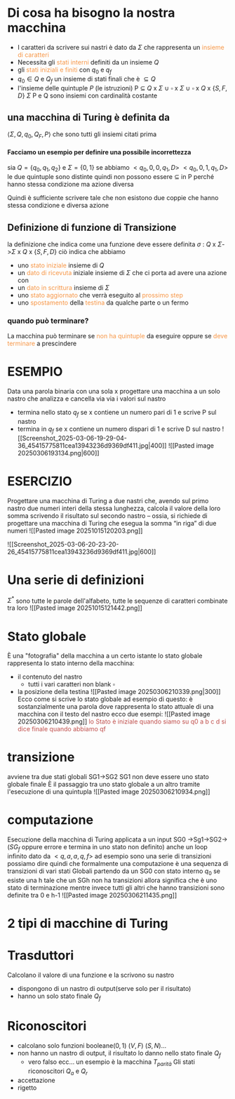 # Di cosa ha bisogno la nostra macchina
-  I caratteri da scrivere sui nastri è dato da $\Sigma$ che rappresenta un <font color="#f79646">insieme di caratteri</font>
- Necessita gli <font color="#f79646">stati interni</font> definiti da un insieme $Q$ 
- gli <font color="#f79646">stati iniziali e finiti</font> con $q_0$ e $q_f$
- $q_0 \in Q$ e $Q_f$  un insieme di stati finali che è $\subseteq Q$ 
- l'insieme delle quintuple $P$ (le istruzioni) P $\subseteq$  $Q$ x $\Sigma$ $\cup$ ${\square}$ x $\Sigma$ $\cup$ $\square$ x $Q$ x $\{S,F,D\}$
$\Sigma$ P e Q sono insiemi con cardinalità costante 
## una macchina di Turing è definita da
$⟨Σ,Q,q_0​,Q_F​,P⟩$  che sono tutti gli insiemi citati prima
#### Facciamo un esempio per definire una possibile incorrettezza
sia $Q=\{q_0,q_1,q_2\}$ e $\Sigma=\{0,1\}$
se abbiamo $<q_0,0,0,q_1,D>$ $<q_0,0,1,q_1,D>$
le due quintuple sono distinte quindi non possono essere $\subseteq$ in P
perché hanno stessa condizione ma azione diversa

Quindi è sufficiente scrivere tale che non esistono due coppie che hanno stessa condizione e diversa azione
## Definizione di funzione di Transizione
la definizione che indica come una funzione deve essere definita
$\sigma$ : $Q$ x $\Sigma$->$\Sigma$ x $Q$ x $\{S,F,D\}$
ciò indica che abbiamo
- uno <font color="#f79646">stato iniziale</font> insieme di $Q$
- un <font color="#f79646">dato di ricevuta</font> iniziale insieme di $\Sigma$
che ci porta ad avere una azione con
- un <font color="#f79646">dato in scrittura</font> insieme di $\Sigma$
- uno <font color="#f79646">stato aggiornato</font> che verrà eseguito al <font color="#f79646">prossimo step</font>
- uno <font color="#f79646">spostamento</font> della <font color="#f79646">testina</font> da qualche parte o un fermo

### quando può terminare?
La macchina può terminare se <font color="#f79646">non ha quintuple</font> da eseguire oppure se <font color="#f79646">deve terminare</font> a prescindere

# ESEMPIO
Data una parola binaria con una sola x progettare una macchina a un solo nastro che analizza e cancella via via i valori sul nastro
- termina nello stato $q_f$ se x contiene un numero pari di 1 e scrive P sul nastro
- termina in $q_f$ se x contiene un numero dispari di 1 e scrive D sul nastro
![[Screenshot_2025-03-06-19-29-04-36_45415775811cea13943236d9369df411.jpg|400]]
![[Pasted image 20250306193134.png|600]]
# ESERCIZIO
Progettare una macchina di Turing a due nastri che, avendo sul primo nastro due numeri interi della stessa lunghezza, calcola il valore della loro somma scrivendo il risultato sul secondo nastro – ossia, si richiede di progettare una macchina di Turing che esegua la somma “in riga” di due numeri
![[Pasted image 20251015120203.png]]

![[Screenshot_2025-03-06-20-23-20-26_45415775811cea13943236d9369df411.jpg|600]]

# Una serie di definizioni
$\Sigma ^*$ sono tutte le parole dell'alfabeto, tutte le sequenze di caratteri combinate tra loro
![[Pasted image 20251015121442.png]]

# Stato globale
È una "fotografia" della macchina a un certo istante
lo stato globale rappresenta lo stato interno della macchina:
- il contenuto del nastro
	- tutti i vari caratteri non blank $\square$
- la posizione della testina
![[Pasted image 20250306210339.png|300]]
Ecco come si scrive lo stato globale ad esempio di questo:
è sostanzialmente una parola dove rappresenta lo stato attuale di una macchina con il testo del nastro
ecco due esempi:
![[Pasted image 20250306210439.png]]
<font color="#c0504d">lo Stato è iniziale quando siamo su q0 a b c d</font>
<font color="#c0504d">si dice finale quando abbiamo qf</font>
# transizione
avviene tra due stati globali
SG1->SG2 
SG1 non deve essere uno stato globale finale
È il passaggio tra uno stato globale a un altro tramite l'esecuzione di una quintupla
![[Pasted image 20250306210934.png]]
# computazione
Esecuzione della macchina di Turing applicata a un input
SG0 ->Sg1->SG2->($SG_f$ oppure errore e termina in uno stato non definito)
anche un loop infinito dato da $<q,a,a,q,f>$ ad esempio
sono una serie di transizioni 
possiamo dire quindi che formalmente una computazione è una sequenza di transizioni di vari stati Globali partendo da un SG0 con stato interno $q_0$ 
se esiste una h tale che un SGh non ha transizioni allora significa che è uno stato di terminazione
mentre invece tutti gli altri che hanno transizioni sono definite tra 0 e h-1
![[Pasted image 20250306211435.png]]
# 2 tipi di macchine di Turing
# Trasduttori
Calcolano il valore di una funzione e la scrivono su nastro
- dispongono di un nastro di output(serve solo per il risultato)
- hanno un solo stato finale $Q_f$
# Riconoscitori
- calcolano solo funzioni booleane$(0,1)$ $(V,F)$ $(S,N)$...
- non hanno un nastro di output, il risultato lo danno nello stato finale $Q_f$ 
	- vero falso ecc...
un esempio è la macchina $T_{parità}$
Gli stati riconoscitori
$Q_a$ e $Q_r$ 
- accettazione
- rigetto

